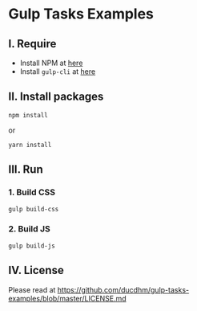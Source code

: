# Gulp Tasks Examples

## I. Require
 * Install NPM at [here](https://nodejs.org/en/download/)
 * Install `gulp-cli` at [here](https://www.npmjs.com/package/gulp-cli)
 
## II. Install packages
```
npm install
```
 
or
```
yarn install
```
 
## III. Run
### 1. Build CSS
`gulp build-css`

### 2. Build JS
`gulp build-js`
 
## IV. License
Please read at https://github.com/ducdhm/gulp-tasks-examples/blob/master/LICENSE.md